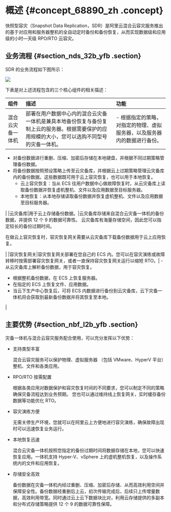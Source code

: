 # 概述 {#concept_68890_zh .concept}

快照型容灾（Snapshot Data Replication，SDR）是阿里云混合云容灾服务推出的基于对应用和服务器整机的全自动定时备份和备份恢复，从而实现数据级和应用级的小时—天级 RPO/RTO 云容灾。

## 业务流程 {#section_nds_32b_yfb .section}

SDR 的业务流程如下图所示：

![](http://static-aliyun-doc.oss-cn-hangzhou.aliyuncs.com/assets/img/64158/156775439433131_zh-CN.png)

下表是对上述流程包含的三个核心组件的相关描述：

|组件|描述|功能|
|:-|:-|:-|
|混合云灾备一体机|部署在用户数据中心内的混合云灾备一体机是兼具本地备份恢复与备份复制上云的服务器。根据需要保护的应用规模的大小，您可以选购不同型号的灾备一体机。| -   根据指定的策略，对指定的物理、虚拟服务器，以及服务器内的数据进行备份。
-   对备份数据进行重删、压缩、加密后存储在本地硬盘，并根据不同过期策略管理备份数据。
-   将备份数据按照预设策略上传至云灾备库，并根据云上过期策略管理云灾备库内的备份数据。这些数据既可用于云上容灾恢复，也可以用于本地恢复。
    -   云上容灾恢复：当从 ECS 往用户数据中心做故障恢复时，从云灾备库上读取备份数据并恢复虚机整机、文件以及应用数据至目标服务器。
    -   本地恢复：从本地存储读取备份数据并恢复虚机整机、文件以及应用数据至目标服务器。

 |
|云灾备库|用于云上存储备份数据。|云灾备库存储来自混合云灾备一体机的备份数据，并提供 12 个 9 的数据可靠性。 云灾备库有海量存储空间，因此您可以指定较长的备份过期时间。

 在做云上容灾恢复时，容灾恢复网关需要从云灾备库下载备份数据用于云上应用恢复。

 |
|容灾恢复网关|容灾恢复网关部署在您自己的 ECS 内。您可以在容灾演练或故障转移时按需部署容灾恢复网关，或者一直保持容灾恢复网关运行以缩短 RTO。| -   从云灾备库上解析备份数据，用于容灾恢复。
-   根据整机备份数据，在 ECS 上恢复服务器。
-   在指定的 ECS 上恢复文件、应用数据。
-   当云下生产中心恢复后，可将 ECS 内数据进行备份到云灾备库，云下灾备一体机将会获取到最新备份数据并将其恢复至本地。

 |

## 主要优势 {#section_nbf_l2b_yfb .section}

灾备一体机与混合云容灾服务配合使用，可以充分发挥以下优势：

-   支持类型丰富

    混合云容灾服务可以保护物理、虚拟服务器 （包括 VMware、HyperV 平台）整机、文件和各类应用。

-   RPO/RTO 按需配置

    根据各类应用对数据保护和容灾恢复时间的不同要求，您可以制定不同的策略确保灾备流程达到业务预期。 您也可以通过维持线上恢复网关，实时缓存备份数据等功能优化 RTO。

-   容灾演练方便

    无需关停生产环境，您就可以在阿里云上方便地进行容灾演练，确保故障出现时可以迅速恢复业务运行。

-   本地恢复迅速

    混合云灾备一体机按照您指定的备份过期时间将数据存储在本地，您可以快速恢复应用。一体机支持 Hyper-V、vSphere 上的虚机整机恢复，以及操作系统内的文件和应用恢复。

-   存储安全高效

    备份数据在灾备一体机内经过重删、压缩、加密后存储、从而高效利用空间并保障安全性。备份数据经重删后上云，初次传输完成后，后续只上传增量数据，高效利用带宽。同时通过云上云下数据块比对，利用云存储提供的多副本和分布式存储策略提供 12 个 9 的数据可靠性保障。


